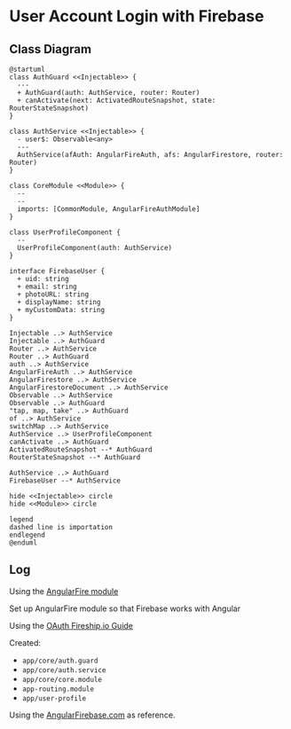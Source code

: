 # User Account Login with Firebase

## Class Diagram

```plantuml
@startuml
class AuthGuard <<Injectable>> {
  ---
  + AuthGuard(auth: AuthService, router: Router)
  + canActivate(next: ActivatedRouteSnapshot, state: RouterStateSnapshot)
}

class AuthService <<Injectable>> {
  - user$: Observable<any>
  ---
  AuthService(afAuth: AngularFireAuth, afs: AngularFirestore, router: Router)
}

class CoreModule <<Module>> {
  --
  --
  imports: [CommonModule, AngularFireAuthModule]
}

class UserProfileComponent {
  --
  UserProfileComponent(auth: AuthService)
}

interface FirebaseUser {
  + uid: string
  + email: string
  + photoURL: string
  + displayName: string
  + myCustomData: string
}

Injectable ..> AuthService
Injectable ..> AuthGuard
Router ..> AuthService
Router ..> AuthGuard
auth ..> AuthService
AngularFireAuth ..> AuthService
AngularFirestore ..> AuthService
AngularFirestoreDocument ..> AuthService
Observable ..> AuthService
Observable ..> AuthGuard
"tap, map, take" ..> AuthGuard
of ..> AuthService
switchMap ..> AuthService
AuthService ..> UserProfileComponent
canActivate ..> AuthGuard
ActivatedRouteSnapshot --* AuthGuard
RouterStateSnapshot --* AuthGuard

AuthService ..> AuthGuard
FirebaseUser --* AuthService

hide <<Injectable>> circle
hide <<Module>> circle

legend
dashed line is importation
endlegend
@enduml
```

## Log

Using the [AngularFire module](https://github.com/angular/angularfire/blob/master/docs/install-and-setup.md)

Set up AngularFire module so that Firebase works with Angular

Using the [OAuth Fireship.io Guide](https://fireship.io/lessons/angularfire-google-oauth/)

Created:

* `app/core/auth.guard`
* `app/core/auth.service`
* `app/core/core.module`
* `app-routing.module`
* `app/user-profile`

Using the [AngularFirebase.com](https://angularfirebase.com/lessons/angular-firebase-authentication-tutorial-email-password-signup/) as reference.
